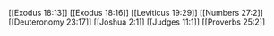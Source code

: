[[Exodus 18:13]]
[[Exodus 18:16]]
[[Leviticus 19:29]]
[[Numbers 27:2]]
[[Deuteronomy 23:17]]
[[Joshua 2:1]]
[[Judges 11:1]]
[[Proverbs 25:2]]

